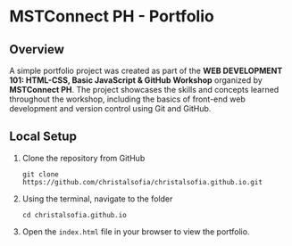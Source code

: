 # MSTConnect PH - Portfolio 

## Overview

A simple portfolio project was created as part of the **WEB DEVELOPMENT 101: HTML-CSS, Basic JavaScript & GitHub Workshop** organized by **MSTConnect PH**. The project showcases the skills and concepts learned throughout the workshop, including the basics of front-end web development and version control using Git and GitHub.

## Local Setup

1. Clone the repository from GitHub 

    ```
    git clone https://github.com/christalsofia/christalsofia.github.io.git
    ```

2. Using the terminal, navigate to the folder

   ```
   cd christalsofia.github.io
   ```

3. Open the `index.html` file in your browser to view the portfolio.
